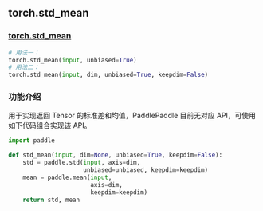 ## torch.std_mean

### [torch.std_mean](https://pytorch.org/docs/stable/generated/torch.std_mean.html?highlight=std_mean#torch.std_mean)
```python
# 用法一：
torch.std_mean(input, unbiased=True)
# 用法二：
torch.std_mean(input, dim, unbiased=True, keepdim=False)
```

### 功能介绍
用于实现返回 Tensor 的标准差和均值，PaddlePaddle 目前无对应 API，可使用如下代码组合实现该 API。

```python
import paddle

def std_mean(input, dim=None, unbiased=True, keepdim=False):
    std = paddle.std(input, axis=dim,
                     unbiased=unbiased, keepdim=keepdim)
    mean = paddle.mean(input,
                       axis=dim,
                       keepdim=keepdim)
    return std, mean
```
